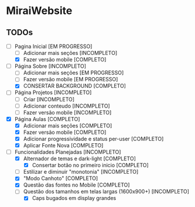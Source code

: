 # MiraiWebsite

## TODOs

- [ ] Pagina Inicial \[EM PROGRESSO\]
  - [ ] Adicionar mais seções \[INCOMPLETO\]
  - [x] Fazer versão mobile \[COMPLETO\]
- [ ] Página Sobre \[INCOMPLETO\]
  - [ ] Adicionar mais seções \[EM PROGRESSO\]
  - [ ] Fazer versão mobile \[EM PROGRESSO\]
  - [x] CONSERTAR BACKGROUND \[COMPLETO\]
- [ ] Página Projetos \[INCOMPLETO\]
  - [ ] Criar \[INCOMPLETO\]
  - [ ] Adicionar conteudo \[INCOMPLETO\]
  - [ ] Fazer versão mobile \[INCOMPLETO\]
- [x] Página Aulas \[COMPLETO\]
  - [x] Adicionar mais seções \[COMPLETO\]
  - [x] Fazer versão mobile \[COMPLETO\]
  - [x] Adicionar progressividade e status per-user \[COMPLETO\]
  - [x] Aplicar Fonte Nova \[COMPLETO\]
- [ ] Funcionalidades Planejadas \[INCOMPLETO\]
  - [x] Alternador de temas e dark-light \[COMPLETO\]
    - [x] Consertar botão no primeiro inicio \[COMPLETO\]
  - [ ] Estilizar e diminuir "monotonia" \[INCOMPLETO\]
  - [x] "Modo Canhoto" \[COMPLETO\]
  - [x] Questão das fontes no Mobile \[COMPLETO\]
  - [ ] Questão dos tamanhos em telas largas (1600x900+) \[INCOMPLETO\]
    - [x] Caps bugados em display grandes
